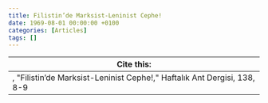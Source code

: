 ```yaml
---
title: Filistin’de Marksist-Leninist Cephe!
date: 1969-08-01 00:00:00 +0100
categories: [Articles]
tags: []
---
```




| Cite this:   |
|--------|
| , "Filistin’de Marksist-Leninist Cephe!," Haftalık Ant Dergisi, 138, 8-9 

